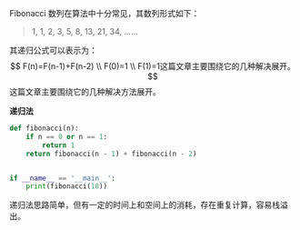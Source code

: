 Fibonacci 数列在算法中十分常见，其数列形式如下：

> 1, 1, 2, 3, 5, 8, 13, 21, 34, ......

其递归公式可以表示为：
$$
F(n)=F(n-1)+F(n-2) \\
F(0)=1 \\
F(1)=1这篇文章主要围绕它的几种解决展开。
$$
这篇文章主要围绕它的几种解决方法展开。

**递归法**

```python
def fibonacci(n):
    if n == 0 or n == 1:
        return 1
    return fibonacci(n - 1) + fibonacci(n - 2)


if __name__ == '__main__':
    print(fibonacci(10))
```

递归法思路简单，但有一定的时间上和空间上的消耗，存在重复计算，容易栈溢出。